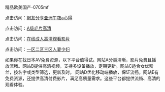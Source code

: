 精品欧美国产-0705mf

点击访问：<a href="https://bered.pages.dev/">網友分享亚洲午夜a心得</a>

点击访问：<a href="https://rtj-3zo.pages.dev/">A级毛片高清</a>

点击访问：<a href="https://vassv.pages.dev/">在线成人高清观看影片</a>

点击访问：<a href="https://gsd-agv.pages.dev/">一区二区三区人妻少妇</a>

如果你在找日本AV免费资源，以下平台值得试。网站A分类清晰，影片免费且播放流畅。网站B提供高清视频，支持多设备播放，定期更新。网站C适合女优粉丝，按名字或类型筛选，更新及时。
网站D优化移动端播放，保证流畅。网站E有免费资源，还提供高清付费影片，满足高质量需求。这些平台都提供流畅、高清的观看体验。

<span style="display:none;">[Canonical link](）</span>
